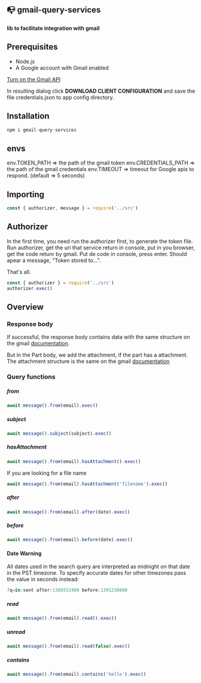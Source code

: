 ## :mailbox_with_no_mail: gmail-query-services
#### lib to facilitate integration with gmail

## Prerequisites
* Node.js
* A Google account with Gmail enabled


[Turn on the Gmail API](https://developers.google.com/gmail/api/quickstart/nodejs#step_1_turn_on_the)

In resulting dialog click **DOWNLOAD CLIENT CONFIGURATION** and save the file credentials.json to app config directory. 

## Installation
```javascript
npm i gmail-query-services
```

## envs
env.TOKEN_PATH => the path of the gmail token
env.CREDENTIALS_PATH => the path of the gmail credentials 
env.TIMEOUT => timeout for Google apis to respond. (default => 5 seconds)

## Importing
```javascript
const { authorizer, message } = require('../src')
```

## Authorizer
In the first time, you need run the authorizer first, to generate the token file.
Run authorizer, get the uri that service return in console, put in you browser, get the code retunr by gmail.
Put de code in console, press enter.
Should apear a message, "Token stored to...".

That's all.

```javascript
const { authorizer } = require('../src')
authorizer.exec()
```

## Overview

### Response body
If successful, the response body contains data with the same structure on the gmail [documentation](https://developers.google.com/gmail/api/reference/rest/v1/users.messages#resource:-message).

But in the Part body, we add the attachment, if the part has a attachment.
The attachment structure is the same on the gmail [documentation](https://developers.google.com/gmail/api/reference/rest/v1/users.messages.attachments#resource:-messagepartbody)

### Query functions

##### from
```javascript
await message().from(email).exec()
```

##### subject
```javascript
await message().subject(subject).exec()
```

##### hasAttachment
```javascript
await message().from(email).hasAttachment().exec()
```

If you are looking for a file name

```javascript
await message().from(email).hasAttachment('filename').exec()
```

##### after
```javascript
await message().from(email).after(date).exec()
```

##### before
```javascript
await message().from(email).before(date).exec()
```

#### Date Warning
All dates used in the search query are interpreted as midnight on that date in the PST timezone. To specify accurate dates for other timezones pass the value in seconds instead:
```javascript
?q=in:sent after:1388552400 before:1391230800
```

##### read
```javascript
await message().from(email).read().exec()
```

##### unread
```javascript
await message().from(email).read(false).exec()
```

##### contains
```javascript
await message().from(email).contains('hello').exec()
```